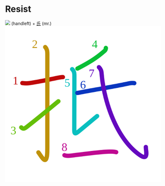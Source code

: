 # Resist

[![](http://www.kanjidamage.com/assets/radsmall/hand-aafaca9c6c732e8c5cbc36a76c32a05e6a94bf3bd18976c360e42bf73dc0c1cd.jpg)](http://www.kanjidamage.com/kanji/293-hand-%E6%89%8B) (handleft) + [氏](氏.md) (mr.)
![62b5](../kanji-colorize/62b5.svg)
